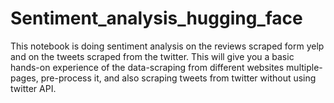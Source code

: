 # Sentiment_analysis_hugging_face
This notebook is doing sentiment analysis on the reviews scraped form yelp and on the tweets scraped from the twitter. This will give you a basic hands-on experience of the data-scraping from different websites multiple-pages, pre-process it, and also scraping tweets from twitter without using twitter API. 
